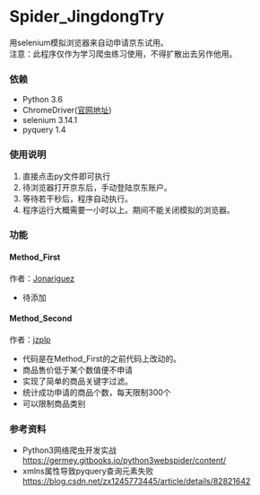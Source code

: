 # Spider_JingdongTry
用selenium模拟浏览器来自动申请京东试用。<br>
注意：此程序仅作为学习爬虫练习使用，不得扩散出去另作他用。<br>

### 依赖
* Python 3.6
* ChromeDriver([官网地址](https://sites.google.com/a/chromium.org/chromedriver/))
* selenium 3.14.1
* pyquery 1.4

### 使用说明

1. 直接点击py文件即可执行
2. 待浏览器打开京东后，手动登陆京东账户。
3. 等待若干秒后，程序自动执行。
4. 程序运行大概需要一小时以上。期间不能关闭模拟的浏览器。

### 功能
#### Method_First
作者：[Jonariguez](https://github.com/Jonariguez)

* 待添加

#### Method_Second
作者：[jzplp](https://github.com/jzplp)

* 代码是在Method_First的之前代码上改动的。
* 商品售价低于某个数值便不申请
* 实现了简单的商品关键字过滤。
* 统计成功申请的商品个数，每天限制300个
* 可以限制商品类别

### 参考资料

* Python3网络爬虫开发实战
  https://germey.gitbooks.io/python3webspider/content/
* xmlns属性导致pyquery查询元素失败
  https://blog.csdn.net/zx1245773445/article/details/82821642
